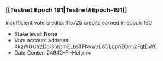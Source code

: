 ### [[Testnet Epoch 191|Testnet#Epoch-191]]
insufficient vote credits: 115725 credits earned in epoch 190
* Stake level: **None**
* Vote account address: 4kzWGUYzDoi3brpmELbsTFNkwzL8DLqphZQmj2FqtDW6
* Data Center: 24940-FI-Helsinki
